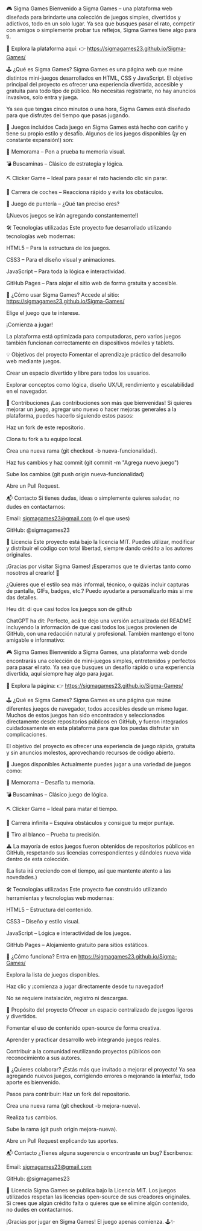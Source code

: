 🎮 Sigma Games
Bienvenido a Sigma Games – una plataforma web diseñada para brindarte una colección de juegos simples, divertidos y adictivos, todo en un solo lugar. Ya sea que busques pasar el rato, competir con amigos o simplemente probar tus reflejos, Sigma Games tiene algo para ti.

🔗 Explora la plataforma aquí:
👉 https://sigmagames23.github.io/Sigma-Games/

🕹️ ¿Qué es Sigma Games?
Sigma Games es una página web que reúne distintos mini-juegos desarrollados en HTML, CSS y JavaScript. El objetivo principal del proyecto es ofrecer una experiencia divertida, accesible y gratuita para todo tipo de público. No necesitas registrarte, no hay anuncios invasivos, solo entra y juega.

Ya sea que tengas cinco minutos o una hora, Sigma Games está diseñado para que disfrutes del tiempo que pasas jugando.

🧩 Juegos incluidos
Cada juego en Sigma Games está hecho con cariño y tiene su propio estilo y desafío. Algunos de los juegos disponibles (¡y en constante expansión!) son:

🧠 Memorama – Pon a prueba tu memoria visual.

💣 Buscaminas – Clásico de estrategia y lógica.

⛏️ Clicker Game – Ideal para pasar el rato haciendo clic sin parar.

🏁 Carrera de coches – Reacciona rápido y evita los obstáculos.

🎯 Juego de puntería – ¿Qué tan preciso eres?

(¡Nuevos juegos se irán agregando constantemente!)

🛠️ Tecnologías utilizadas
Este proyecto fue desarrollado utilizando tecnologías web modernas:

HTML5 – Para la estructura de los juegos.

CSS3 – Para el diseño visual y animaciones.

JavaScript – Para toda la lógica e interactividad.

GitHub Pages – Para alojar el sitio web de forma gratuita y accesible.

🚀 ¿Cómo usar Sigma Games?
Accede al sitio: https://sigmagames23.github.io/Sigma-Games/

Elige el juego que te interese.

¡Comienza a jugar!

La plataforma está optimizada para computadoras, pero varios juegos también funcionan correctamente en dispositivos móviles y tablets.

💡 Objetivos del proyecto
Fomentar el aprendizaje práctico del desarrollo web mediante juegos.

Crear un espacio divertido y libre para todos los usuarios.

Explorar conceptos como lógica, diseño UX/UI, rendimiento y escalabilidad en el navegador.

🤝 Contribuciones
¡Las contribuciones son más que bienvenidas! Si quieres mejorar un juego, agregar uno nuevo o hacer mejoras generales a la plataforma, puedes hacerlo siguiendo estos pasos:

Haz un fork de este repositorio.

Clona tu fork a tu equipo local.

Crea una nueva rama (git checkout -b nueva-funcionalidad).

Haz tus cambios y haz commit (git commit -m "Agrega nuevo juego")

Sube los cambios (git push origin nueva-funcionalidad)

Abre un Pull Request.

📬 Contacto
Si tienes dudas, ideas o simplemente quieres saludar, no dudes en contactarnos:

Email: sigmagames23@gmail.com (o el que uses)

GitHub: @sigmagames23

📄 Licencia
Este proyecto está bajo la licencia MIT. Puedes utilizar, modificar y distribuir el código con total libertad, siempre dando crédito a los autores originales.

¡Gracias por visitar Sigma Games!
¡Esperamos que te diviertas tanto como nosotros al crearlo! 🎉

¿Quieres que el estilo sea más informal, técnico, o quizás incluir capturas de pantalla, GIFs, badges, etc.? Puedo ayudarte a personalizarlo más si me das detalles.







Heu dit:
di que casi todos los juegos son de github


ChatGPT ha dit:
Perfecto, acá te dejo una versión actualizada del README incluyendo la información de que casi todos los juegos provienen de GitHub, con una redacción natural y profesional. También mantengo el tono amigable e informativo:

🎮 Sigma Games
Bienvenido a Sigma Games, una plataforma web donde encontrarás una colección de mini-juegos simples, entretenidos y perfectos para pasar el rato. Ya sea que busques un desafío rápido o una experiencia divertida, aquí siempre hay algo para jugar.

🔗 Explora la página:
👉 https://sigmagames23.github.io/Sigma-Games/

🕹️ ¿Qué es Sigma Games?
Sigma Games es una página que reúne diferentes juegos de navegador, todos accesibles desde un mismo lugar. Muchos de estos juegos han sido encontrados y seleccionados directamente desde repositorios públicos en GitHub, y fueron integrados cuidadosamente en esta plataforma para que los puedas disfrutar sin complicaciones.

El objetivo del proyecto es ofrecer una experiencia de juego rápida, gratuita y sin anuncios molestos, aprovechando recursos de código abierto.

🧩 Juegos disponibles
Actualmente puedes jugar a una variedad de juegos como:

🧠 Memorama – Desafía tu memoria.

💣 Buscaminas – Clásico juego de lógica.

⛏️ Clicker Game – Ideal para matar el tiempo.

🏁 Carrera infinita – Esquiva obstáculos y consigue tu mejor puntaje.

🎯 Tiro al blanco – Prueba tu precisión.

⚠️ La mayoría de estos juegos fueron obtenidos de repositorios públicos en GitHub, respetando sus licencias correspondientes y dándoles nueva vida dentro de esta colección.

(La lista irá creciendo con el tiempo, así que mantente atento a las novedades.)

🛠️ Tecnologías utilizadas
Este proyecto fue construido utilizando herramientas y tecnologías web modernas:

HTML5 – Estructura del contenido.

CSS3 – Diseño y estilo visual.

JavaScript – Lógica e interactividad de los juegos.

GitHub Pages – Alojamiento gratuito para sitios estáticos.

🚀 ¿Cómo funciona?
Entra en https://sigmagames23.github.io/Sigma-Games/

Explora la lista de juegos disponibles.

Haz clic y ¡comienza a jugar directamente desde tu navegador!

No se requiere instalación, registro ni descargas.

🎯 Propósito del proyecto
Ofrecer un espacio centralizado de juegos ligeros y divertidos.

Fomentar el uso de contenido open-source de forma creativa.

Aprender y practicar desarrollo web integrando juegos reales.

Contribuir a la comunidad reutilizando proyectos públicos con reconocimiento a sus autores.

🤝 ¿Quieres colaborar?
¡Estás más que invitado a mejorar el proyecto! Ya sea agregando nuevos juegos, corrigiendo errores o mejorando la interfaz, todo aporte es bienvenido.

Pasos para contribuir:
Haz un fork del repositorio.

Crea una nueva rama (git checkout -b mejora-nueva).

Realiza tus cambios.

Sube la rama (git push origin mejora-nueva).

Abre un Pull Request explicando tus aportes.

📬 Contacto
¿Tienes alguna sugerencia o encontraste un bug? Escríbenos:

Email: sigmagames23@gmail.com

GitHub: @sigmagames23

📄 Licencia
Sigma Games se publica bajo la Licencia MIT. Los juegos utilizados respetan las licencias open-source de sus creadores originales. Si crees que algún crédito falta o quieres que se elimine algún contenido, no dudes en contactarnos.

¡Gracias por jugar en Sigma Games!
El juego apenas comienza. 🕹️✨
